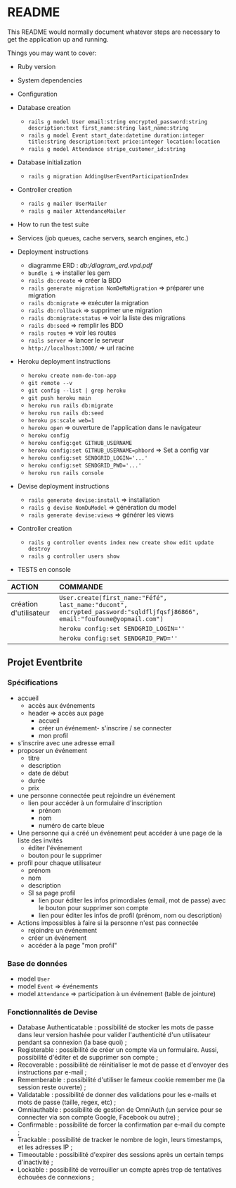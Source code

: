 # README

This README would normally document whatever steps are necessary to get the
application up and running.

Things you may want to cover:

* Ruby version

* System dependencies

* Configuration

* Database creation
  * `rails g model User email:string encrypted_password:string description:text first_name:string last_name:string`
  * `rails g model Event start_date:datetime duration:integer title:string description:text price:integer location:location`
  * `rails g model Attendance stripe_customer_id:string`

* Database initialization
  * `rails g migration AddingUserEventParticipationIndex`

* Controller creation
  * `rails g mailer UserMailer`
  * `rails g mailer AttendanceMailer`

* How to run the test suite

* Services (job queues, cache servers, search engines, etc.)

* Deployment instructions
  * diagramme ERD : _db:/diagram_erd.vpd.pdf_
  * `bundle i`                => installer les gem
  * `rails db:create`         => créer la BDD
  * `rails generate migration NomDeMaMigration` => préparer une migration
  * `rails db:migrate`        => exécuter la migration
  * `rails db:rollback`       => supprimer une migration
  * `rails db:migrate:status` => voir la liste des migrations
  * `rails db:seed`           => remplir les BDD
  * `rails routes`            => voir les routes
  * `rails server`            => lancer le serveur
  * `http://localhost:3000/`  => url racine

* Heroku deployment instructions
  * `heroku create nom-de-ton-app`
  * `git remote --v`
  * `git config --list | grep heroku`
  * `git push heroku main`
  * `heroku run rails db:migrate`
  * `heroku run rails db:seed`
  * `heroku ps:scale web=1`
  * `heroku open` => ouverture de l'application dans le navigateur
  * `heroku config`
  * `heroku config:get GITHUB_USERNAME`
  * `heroku config:set GITHUB_USERNAME=phbord` => Set a config var
  * `heroku config:set SENDGRID_LOGIN='...'`
  * `heroku config:set SENDGRID_PWD='...'`
  * `heroku run rails console`

* Devise deployment instructions
  * `rails generate devise:install` => installation
  * `rails g devise NomDuModel` => génération du model
  * `rails generate devise:views` => générer les views

* Controller creation
  * `rails g controller events index new create show edit update destroy`
  * `rails g controller users show`

* TESTS en console

|ACTION|COMMANDE|
|:---|:---|
|création d'utilisateur|`User.create(first_name:"Féfé", last_name:"ducont", encrypted_password:"sqldfljfqsfj86866", email:"foufoune@yopmail.com")`|
||`heroku config:set SENDGRID_LOGIN=''`|
||`heroku config:set SENDGRID_PWD=''`|

## Projet Eventbrite

### Spécifications
- accueil
    - accès aux événements
    - header => accès aux page
        - accueil
        - créer un événement- s'inscrire / se connecter
        - mon profil
- s'inscrire avec une adresse email
- proposer un événement
    - titre
    - description
    - date de début
    - durée
    - prix
- une personne connectée peut rejoindre un événement
    - lien pour accéder à un formulaire d'inscription
        - prénom
        - nom
        - numéro de carte bleue
- Une personne qui a créé un événement peut accéder à une page de la liste des invités
    - éditer l'événement
    - bouton pour le supprimer
- profil pour chaque utilisateur
    - prénom
    - nom
    - description
    - SI sa page profil
        - lien pour éditer les infos primordiales (email, mot de passe) avec le bouton pour supprimer son compte
        - lien pour éditer les infos de profil (prénom, nom ou description)
- Actions impossibles à faire si la personne n'est pas connectée
    - rejoindre un événement
    - créer un événement
    - accéder à la page "mon profil"

### Base de données
- model `User`
- model `Event` => événements
- model `Attendance` => participation à un événement (table de jointure)

### Fonctionnalités de Devise
- Database Authenticatable : possibilité de stocker les mots de passe dans leur version hashée pour valider l'authenticité d'un utilisateur pendant sa connexion (la base quoi) ;
- Registerable : possibilité de créer un compte via un formulaire. Aussi, possibilité d'éditer et de supprimer son compte ;
- Recoverable : possibilité de réinitialiser le mot de passe et d'envoyer des instructions par e-mail ;
- Rememberable : possibilité d'utiliser le fameux cookie remember me (la session reste ouverte) ;
- Validatable : possibilité de donner des validations pour les e-mails et mots de passe (taille, regex, etc) ;
- Omniauthable : possibilité de gestion de OmniAuth (un service pour se connecter via son compte Google, Facebook ou autre) ;
- Confirmable : possibilité de forcer la confirmation par e-mail du compte ;
- Trackable : possibilité de tracker le nombre de login, leurs timestamps, et les adresses IP ;
- Timeoutable : possibilité d'expirer des sessions après un certain temps d'inactivité ;
- Lockable : possibilité de verrouiller un compte après trop de tentatives échouées de connexions ;
